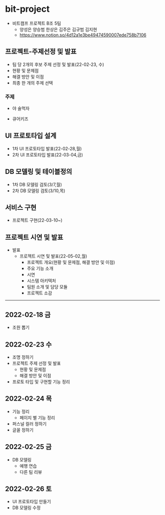 # bit-project

- 비트캠프 프로젝트 B조 5팀
  - 양성은 양승범 한상은 김주은 김규범 김지현
  - https://www.notion.so/4d12a1e3be49474590007ede758b7106

## 프로젝트-주제선정 및 발표
- 팀 당 2개의 후보 주제 선정 및 발표(22-02-23, 수)
 - 현황 및 문제점
 - 해결 방안 및 이점
- 최종 한 개의 주제 선택

### 주제
- 야 술먹자

- 큐어키즈

## UI 프로토타입 설계
- 1차 UI 프로토타입 발표(22-02-28,월)
- 2차 UI 프로토타입 발표(22-03-04,금)


## DB 모델링 및 테이블정의
- 1차 DB 모델링 검토(3/7,월)
- 2차 DB 모델링 검토(3/10,목)

## 서비스 구현
- 프로젝트 구현(22-03-10~)

## 프로젝트 시연 및 발표
- 발표
  - 프로젝트 시연 및 발표(22-05-02,월)
    - 프로젝트 개요(현황 및 문제점, 해결 방안 및 이점)
    - 주요 기능 소개
    - 시연
    - 시스템 아키텍처
    - 팀원 소개 및 담당 모듈
    - 프로젝트 소감

------------------------------------------------------------------------------------------------

## 2022-02-18 금
- 조원 뽑기

## 2022-02-23 수
- 조명 정하기
- 프로젝트 주제 선정 및 발표
  - 현황 및 문제점
  - 해결 방안 및 이점
- 프로토 타입 및 구현할 기능 정리

## 2022-02-24 목
- 기능 정리
  - 페이지 별 기능 정리
- 퍼스널 컬러 정하기
- 글꼴 정하기

## 2022-02-25 금
- DB 모델링
  - 예행 연습
  - 다른 팀 리뷰

## 2022-02-26 토
- UI 프로토타입 만들기
- DB 모델링 수정
